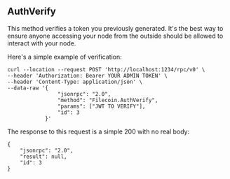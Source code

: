 ## AuthVerify

This method verifies a token you previously generated. It's the best way to ensure anyone accessing your node from the outside should be allowed to interact with your node. 

Here's a simple example of verification: 

```
curl --location --request POST 'http://localhost:1234/rpc/v0' \
--header 'Authorization: Bearer YOUR ADMIN TOKEN' \
--header 'Content-Type: application/json' \
--data-raw '{
                "jsonrpc": "2.0",
                "method": "Filecoin.AuthVerify",
                "params": ["JWT TO VERIFY"],
                "id": 3
            }'
```

The response to this request is a simple 200 with no real body: 

```
{
    "jsonrpc": "2.0",
    "result": null,
    "id": 3
}
```

